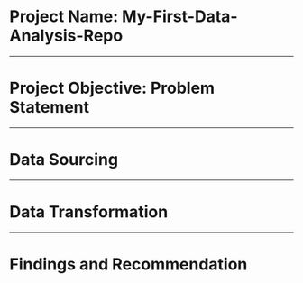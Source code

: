 # Project Name: My-First-Data-Analysis-Repo

---
# Project Objective: Problem Statement



---
# Data Sourcing



---
# Data Transformation



---
# Findings and Recommendation
